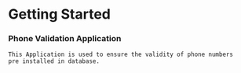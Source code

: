 # Getting Started

### Phone Validation Application
    This Application is used to ensure the validity of phone numbers 
    pre installed in database.

